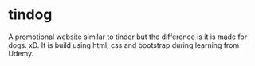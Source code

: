 # tindog
A promotional website similar to tinder but the difference is it is made for dogs. xD. It is build using html, css and bootstrap during learning from Udemy.
